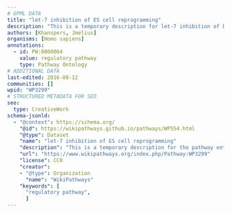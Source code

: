 ```yaml
---
# GPML DATA
title: "let-7 inhibition of ES cell reprogramming"
description: "This is a temporary description for let-7 inhibition of ES cell reprogramming"
authors: [Khanspers, Jmelius]
organisms: [Homo sapiens]
annotations:
  - id: PW:0000004
    value: regulatory pathway
    type: Pathway Ontology
# ADDITIONAL DATA
last-edited: 2016-08-12
communities: []
wpid: "WP3299"
# STRUCTURED METADATA FOR SEO
seo:
  type: CreativeWork
schema-jsonld:
  - "@context": https://schema.org/
    "@id": https://wikipathways.github.io/pathways/WP554.html
    "@type": Dataset
    "name": "let-7 inhibition of ES cell reprogramming"
    "description": "This is a temporary description for the pathway entitled: let-7 inhibition of ES cell reprogramming"
    "url": "https://www.wikipathways.org/index.php/Pathway:WP3299"
    "license": CC0
    "creator":
    - "@type": Organization
      "name": "WikiPathways"
    "keywords": [
      "regulatory pathway",
      ]
---
```

